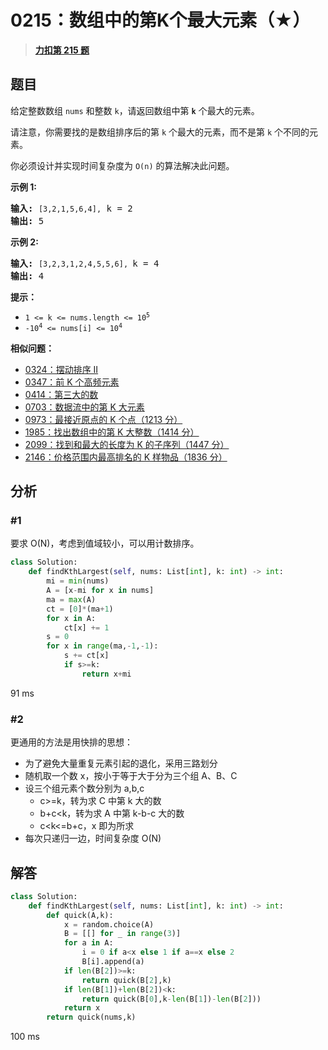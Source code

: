 # 0215：数组中的第K个最大元素（★）


> <u>**[力扣第 215 题](https://leetcode.cn/problems/kth-largest-element-in-an-array/)**</u>

## 题目

<p>给定整数数组 <code>nums</code> 和整数 <code>k</code>，请返回数组中第 <code><strong>k</strong></code> 个最大的元素。</p>

<p>请注意，你需要找的是数组排序后的第 <code>k</code> 个最大的元素，而不是第 <code>k</code> 个不同的元素。</p>

<p>你必须设计并实现时间复杂度为 <code>O(n)</code> 的算法解决此问题。</p>



<p><strong>示例 1:</strong></p>

<pre>
<strong>输入:</strong> <code>[3,2,1,5,6,4],</code> k = 2
<strong>输出:</strong> 5
</pre>

<p><strong>示例 2:</strong></p>

<pre>
<strong>输入:</strong> <code>[3,2,3,1,2,4,5,5,6], </code>k = 4
<strong>输出:</strong> 4</pre>



<p><strong>提示： </strong></p>

<ul>
<li><code>1 &lt;= k &lt;= nums.length &lt;= 10<sup>5</sup></code></li>
<li><code>-10<sup>4</sup> &lt;= nums[i] &lt;= 10<sup>4</sup></code></li>
</ul>


**相似问题：**
- [0324：摆动排序 II](/leetcode/0324)
- [0347：前 K 个高频元素](/leetcode/0347)
- [0414：第三大的数](/leetcode/0414)
- [0703：数据流中的第 K 大元素](/leetcode/0703)
- [0973：最接近原点的 K 个点（1213 分）](/leetcode/0973)
- [1985：找出数组中的第 K 大整数（1414 分）](/leetcode/1985)
- [2099：找到和最大的长度为 K 的子序列（1447 分）](/leetcode/2099)
- [2146：价格范围内最高排名的 K 样物品（1836 分）](/leetcode/2146)


## 分析

### #1

要求 O(N)，考虑到值域较小，可以用计数排序。

```python
class Solution:
    def findKthLargest(self, nums: List[int], k: int) -> int:
        mi = min(nums)
        A = [x-mi for x in nums]
        ma = max(A)
        ct = [0]*(ma+1)
        for x in A:
            ct[x] += 1
        s = 0
        for x in range(ma,-1,-1):
            s += ct[x]
            if s>=k:
                return x+mi
```
91 ms

### #2

更通用的方法是用快排的思想：
- 为了避免大量重复元素引起的退化，采用三路划分
- 随机取一个数 x，按小于等于大于分为三个组 A、B、C
- 设三个组元素个数分别为 a,b,c
	- c>=k，转为求 C 中第 k 大的数
	- b+c<k，转为求 A 中第 k-b-c 大的数
	- c<k<=b+c，x 即为所求
- 每次只递归一边，时间复杂度 O(N)

## 解答


```python
class Solution:
    def findKthLargest(self, nums: List[int], k: int) -> int:
        def quick(A,k):
            x = random.choice(A)
            B = [[] for _ in range(3)]
            for a in A:
                i = 0 if a<x else 1 if a==x else 2 
                B[i].append(a)
            if len(B[2])>=k:
                return quick(B[2],k)
            if len(B[1])+len(B[2])<k:
                return quick(B[0],k-len(B[1])-len(B[2]))
            return x
        return quick(nums,k)
```
100 ms


